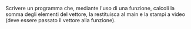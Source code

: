 Scrivere un programma che, mediante l'uso di una funzione, calcoli la somma degli elementi del vettore, la restituisca al main e la stampi a video (deve essere passato il vettore alla funzione).